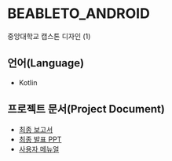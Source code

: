 # BEABLETO_ANDROID
중앙대학교 캡스톤 디자인 (1)

## 언어(Language)
* Kotlin

## 프로젝트 문서(Project Document)
* [최종 보고서](./Document/final_report.pdf)
* [최종 발표 PPT](./Document/final_ppt.pdf)
* [사용자 메뉴얼](./Document/user_manual.pdf)


